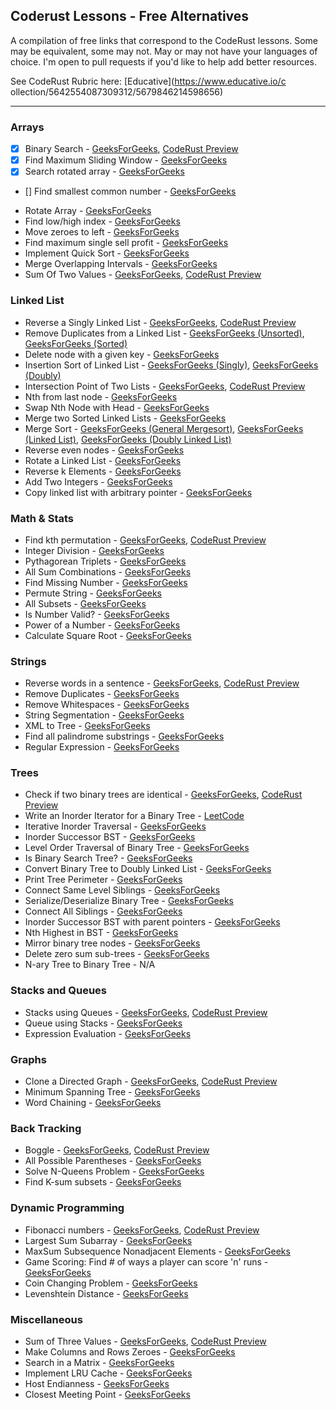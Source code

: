 Coderust Lessons - Free Alternatives
---

A compilation of free links that correspond to the CodeRust lessons. Some may be equivalent, some may not. May or may not have your languages of choice. I'm open to pull requests if you'd like to help add better resources.

See CodeRust Rubric here: [Educative](https://www.educative.io/c    ollection/5642554087309312/5679846214598656)

---

### Arrays

- [x] Binary Search								-	[GeeksForGeeks](https://www.geeksforgeeks.org/binary-search/), [CodeRust Preview](https://www.educative.io/collection/page/5642554087309312/5679846214598656/240002)
- [x] Find Maximum Sliding Window					-	[GeeksForGeeks](https://www.geeksforgeeks.org/sliding-window-maximum-maximum-of-all-subarrays-of-size-k/)
- [x] Search rotated array						-	[GeeksForGeeks](https://www.geeksforgeeks.org/search-an-element-in-a-sorted-and-pivoted-array/)
- [] Find smallest common number					-	[GeeksForGeeks](https://www.geeksforgeeks.org/find-common-elements-three-sorted-arrays/)
* Rotate Array								-	[GeeksForGeeks](https://www.geeksforgeeks.org/array-rotation/)
* Find low/high index							-	[GeeksForGeeks](https://www.geeksforgeeks.org/find-first-and-last-positions-of-an-element-in-a-sorted-array/)
* Move zeroes to left							-	[GeeksForGeeks](https://www.geeksforgeeks.org/move-zeroes-end-array/)
* Find maximum single sell profit				-	[GeeksForGeeks](https://www.geeksforgeeks.org/stock-buy-sell/)
* Implement Quick Sort						-	[GeeksForGeeks](https://www.geeksforgeeks.org/quick-sort/)
* Merge Overlapping Intervals					-	[GeeksForGeeks](https://www.geeksforgeeks.org/merging-intervals/)
* Sum Of Two Values							-	[GeeksForGeeks](https://www.geeksforgeeks.org/write-a-c-program-that-given-a-set-a-of-n-numbers-and-another-number-x-determines-whether-or-not-there-exist-two-elements-in-s-whose-sum-is-exactly-x/), [CodeRust Preview](https://www.educative.io/collection/page/5642554087309312/5679846214598656/830001)

### Linked List

* Reverse a Singly Linked List				-	[GeeksForGeeks](https://www.geeksforgeeks.org/reverse-a-linked-list/), [CodeRust Preview](https://www.educative.io/collection/page/5642554087309312/5679846214598656/70003)
* Remove Duplicates from a Linked List		-	[GeeksForGeeks (Unsorted)](https://www.geeksforgeeks.org/remove-duplicates-from-an-unsorted-linked-list/), [GeeksForGeeks (Sorted)](https://www.geeksforgeeks.org/remove-duplicates-from-a-sorted-linked-list/)
* Delete node with a given key				-	[GeeksForGeeks](https://www.geeksforgeeks.org/linked-list-set-3-deleting-node/)
* Insertion Sort of Linked List				-	[GeeksForGeeks (Singly)](https://www.geeksforgeeks.org/insertion-sort-for-singly-linked-list/), [GeeksForGeeks (Doubly)](https://www.geeksforgeeks.org/insertion-sort-doubly-linked-list/)
* Intersection Point of Two Lists				-	[GeeksForGeeks](https://www.geeksforgeeks.org/write-a-function-to-get-the-intersection-point-of-two-linked-lists/), [CodeRust Preview](https://www.educative.io/collection/page/5642554087309312/5679846214598656/70005)
* Nth from last node							-	[GeeksForGeeks](https://www.geeksforgeeks.org/nth-node-from-the-end-of-a-linked-list/)
* Swap Nth Node with Head						-	[GeeksForGeeks](https://www.geeksforgeeks.org/swap-kth-node-from-beginning-with-kth-node-from-end-in-a-linked-list/)
* Merge two Sorted Linked Lists				-	[GeeksForGeeks](https://www.geeksforgeeks.org/merge-two-sorted-linked-lists/)
* Merge Sort									-	[GeeksForGeeks (General Mergesort)](https://www.geeksforgeeks.org/merge-sort/), [GeeksForGeeks (Linked List)](https://www.geeksforgeeks.org/merge-sort-for-linked-list/), [GeeksForGeeks (Doubly Linked List)](https://www.geeksforgeeks.org/merge-sort-for-doubly-linked-list/)
* Reverse even nodes							-	[GeeksForGeeks](https://www.geeksforgeeks.org/given-linked-list-reverse-alternate-nodes-append-end/)
* Rotate a Linked List						-	[GeeksForGeeks](https://www.geeksforgeeks.org/rotate-a-linked-list/)
* Reverse k Elements							-	[GeeksForGeeks](https://www.geeksforgeeks.org/reverse-a-list-in-groups-of-given-size/)
* Add Two Integers							-	[GeeksForGeeks](https://www.geeksforgeeks.org/add-two-numbers-represented-by-linked-lists/)
* Copy linked list with arbitrary pointer		-	[GeeksForGeeks](https://www.geeksforgeeks.org/a-linked-list-with-next-and-arbit-pointer/)

### Math & Stats

* Find kth permutation						-	[GeeksForGeeks](https://www.geeksforgeeks.org/lexicographically-n-th-permutation-string/), [CodeRust Preview](https://www.educative.io/collection/page/5642554087309312/5679846214598656/140001)
* Integer Division							-	[GeeksForGeeks](http://qa.geeksforgeeks.org/3794/divide-integers-without-multiplication-division-operator)
* Pythagorean Triplets						-	[GeeksForGeeks](https://www.geeksforgeeks.org/find-pythagorean-triplet-in-an-unsorted-array/)
* All Sum Combinations						-	[GeeksForGeeks](https://www.geeksforgeeks.org/find-all-combinations-that-adds-upto-given-number-2/)
* Find Missing Number							-	[GeeksForGeeks](https://www.geeksforgeeks.org/find-the-missing-number/)
* Permute String								-	[GeeksForGeeks](https://www.geeksforgeeks.org/write-a-c-program-to-print-all-permutations-of-a-given-string/)
* All Subsets									-	[GeeksForGeeks](https://www.geeksforgeeks.org/power-set/)
* Is Number Valid?							-	[GeeksForGeeks](https://www.geeksforgeeks.org/check-given-string-valid-number-integer-floating-point/)
* Power of a Number							-	[GeeksForGeeks](https://www.geeksforgeeks.org/write-a-c-program-to-calculate-powxn/)
* Calculate Square Root						-	[GeeksForGeeks](https://www.geeksforgeeks.org/square-root-of-an-integer/)

### Strings

* Reverse words in a sentence					-	[GeeksForGeeks](https://www.geeksforgeeks.org/reverse-words-in-a-given-string/), [CodeRust Preview](https://www.educative.io/collection/page/5642554087309312/5679846214598656/250001)
* Remove Duplicates							-	[GeeksForGeeks](https://www.geeksforgeeks.org/remove-all-duplicates-from-the-input-string/)
* Remove Whitespaces							-	[GeeksForGeeks](https://www.geeksforgeeks.org/remove-spaces-from-a-given-string/)
* String Segmentation							-	[GeeksForGeeks](https://www.geeksforgeeks.org/dynamic-programming-set-32-word-break-problem/)
* XML to Tree									-	[GeeksForGeeks](https://www.geeksforgeeks.org/serialize-deserialize-n-ary-tree/)
* Find all palindrome substrings				-	[GeeksForGeeks](https://www.geeksforgeeks.org/find-number-distinct-palindromic-sub-strings-given-string/)
* Regular Expression							-	[GeeksForGeeks](https://www.geeksforgeeks.org/wildcard-pattern-matching/)

### Trees

* Check if two binary trees are identical		-	[GeeksForGeeks](https://www.geeksforgeeks.org/write-c-code-to-determine-if-two-trees-are-identical/), [CodeRust Preview](https://www.educative.io/collection/page/5642554087309312/5679846214598656/120004)
* Write an Inorder Iterator for a Binary Tree	-	[LeetCode](https://discuss.leetcode.com/topic/21350/python-recursive-and-iterative-solutions)
* Iterative Inorder Traversal					-	[GeeksForGeeks](https://www.geeksforgeeks.org/inorder-tree-traversal-without-recursion/)
* Inorder Successor BST						-	[GeeksForGeeks](https://www.geeksforgeeks.org/inorder-successor-in-binary-search-tree/)
* Level Order Traversal of Binary Tree		-	[GeeksForGeeks](https://www.geeksforgeeks.org/level-order-tree-traversal/)
* Is Binary Search Tree?						-	[GeeksForGeeks](https://www.geeksforgeeks.org/a-program-to-check-if-a-binary-tree-is-bst-or-not/)
* Convert Binary Tree to Doubly Linked List	-	[GeeksForGeeks](https://www.geeksforgeeks.org/convert-given-binary-tree-doubly-linked-list-set-3/)
* Print Tree Perimeter						-	[GeeksForGeeks](https://www.geeksforgeeks.org/boundary-traversal-of-binary-tree/)
* Connect Same Level Siblings					-	[GeeksForGeeks](https://www.geeksforgeeks.org/connect-nodes-at-same-level/)
* Serialize/Deserialize Binary Tree			-	[GeeksForGeeks](https://www.geeksforgeeks.org/serialize-deserialize-binary-tree/)
* Connect All Siblings						-	[GeeksForGeeks](https://www.geeksforgeeks.org/connect-nodes-at-same-level-with-o1-extra-space/)
* Inorder Successor BST with parent pointers	-	[GeeksForGeeks](https://www.geeksforgeeks.org/inorder-successor-in-binary-search-tree/)
* Nth Highest in BST							-	[GeeksForGeeks](https://www.geeksforgeeks.org/kth-largest-element-in-bst-when-modification-to-bst-is-not-allowed/)
* Mirror binary tree nodes					-	[GeeksForGeeks](https://www.geeksforgeeks.org/write-an-efficient-c-function-to-convert-a-tree-into-its-mirror-tree/)
* Delete zero sum sub-trees					-	[GeeksForGeeks](https://www.geeksforgeeks.org/remove-all-nodes-which-lie-on-a-path-having-sum-less-than-k/)
* N-ary Tree to Binary Tree					-	N/A

### Stacks and Queues

* Stacks using Queues							-	[GeeksForGeeks](https://www.geeksforgeeks.org/implement-stack-using-queue/), [CodeRust Preview](https://www.educative.io/collection/page/5642554087309312/5679846214598656/260001)
* Queue using Stacks							-	[GeeksForGeeks](https://www.geeksforgeeks.org/queue-using-stacks/)
* Expression Evaluation						-	[GeeksForGeeks](https://www.geeksforgeeks.org/expression-evaluation/)

### Graphs

* Clone a Directed Graph						-	[GeeksForGeeks](https://www.geeksforgeeks.org/clone-directed-acyclic-graph/), [CodeRust Preview](https://www.educative.io/collection/page/5642554087309312/5679846214598656/50003)
* Minimum Spanning Tree						-	[GeeksForGeeks](https://www.geeksforgeeks.org/greedy-algorithms-set-2-kruskals-minimum-spanning-tree-mst/)
* Word Chaining								-	[GeeksForGeeks](https://www.geeksforgeeks.org/given-array-strings-find-strings-can-chained-form-circle/)

### Back Tracking

* Boggle										-	[GeeksForGeeks](https://www.geeksforgeeks.org/boggle-find-possible-words-board-characters/), [CodeRust Preview](https://www.educative.io/collection/page/5642554087309312/5679846214598656/170002)
* All Possible Parentheses					-	[GeeksForGeeks](https://www.geeksforgeeks.org/print-all-combinations-of-balanced-parentheses/)
* Solve N-Queens Problem						-	[GeeksForGeeks](https://www.geeksforgeeks.org/backtracking-set-3-n-queen-problem/)
* Find K-sum subsets							-	[GeeksForGeeks](https://www.geeksforgeeks.org/dynamic-programming-subset-sum-problem/)

### Dynamic Programming

* Fibonacci numbers							-	[GeeksForGeeks](https://www.geeksforgeeks.org/program-for-nth-fibonacci-number/), [CodeRust Preview](https://www.educative.io/collection/page/5642554087309312/5679846214598656/80003)
* Largest Sum Subarray						-	[GeeksForGeeks](https://www.geeksforgeeks.org/largest-sum-contiguous-subarray/)
* MaxSum Subsequence Nonadjacent Elements		-	[GeeksForGeeks](https://www.geeksforgeeks.org/maximum-sum-such-that-no-two-elements-are-adjacent/)
* Game Scoring: Find # of ways a player can score 'n' runs	-	[GeeksForGeeks](https://www.geeksforgeeks.org/count-number-ways-reach-given-score-game/)
* Coin Changing Problem						-	[GeeksForGeeks](https://www.geeksforgeeks.org/dynamic-programming-set-7-coin-change/)
* Levenshtein Distance						-	[GeeksForGeeks](https://www.geeksforgeeks.org/dynamic-programming-set-5-edit-distance/)

### Miscellaneous

* Sum of Three Values							-	[GeeksForGeeks](https://www.geeksforgeeks.org/find-a-triplet-that-sum-to-a-given-value/), [CodeRust Preview](https://www.educative.io/collection/page/5642554087309312/5679846214598656/20002)
* Make Columns and Rows Zeroes				-	[GeeksForGeeks](https://www.geeksforgeeks.org/a-boolean-matrix-question/)
* Search in a Matrix							-	[GeeksForGeeks](https://www.geeksforgeeks.org/search-in-row-wise-and-column-wise-sorted-matrix/)
* Implement LRU Cache							-	[GeeksForGeeks](https://www.geeksforgeeks.org/lru-cache-implementation/)
* Host Endianness								-	[GeeksForGeeks](https://www.geeksforgeeks.org/little-and-big-endian-mystery/)
* Closest Meeting Point						-	[GeeksForGeeks](https://www.geeksforgeeks.org/best-meeting-point-2d-binary-array/)
